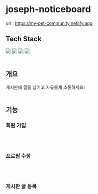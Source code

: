 # joseph-noticeboard

url : https://my-pet-community.netlify.app


## Tech Stack
<img src="https://img.shields.io/badge/React-61DAFB?style=flat-square&logo=React&logoColor=white"/></a>
<img src="https://img.shields.io/badge/TypeScript-3178C6?style=flat-square&logo=TypeScript&logoColor=white"/></a>
<img src="https://img.shields.io/badge/React Router-CA4245?style=flat-square&logo=React Router&logoColor=white"/></a>
<img src="https://img.shields.io/badge/styled-components-DB7093?style=flat-square&logo=styled-components&logoColor=white"/></a><br><br>

## 개요

게시판에 글을 남기고 자유롭게 소통하세요!
<br><br>

## 기능

### 회원 가입

<br><br>

### 프로필 수정

<br><br>

### 게시판 글 등록

<br><br>
